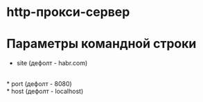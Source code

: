 # http-прокси-сервер
# Параметры командной строки
* site (дефолт - habr.com)
<br>
* port (дефолт - 8080)
<br>
* host (дефолт - localhost)